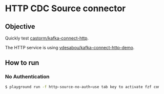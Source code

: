# HTTP CDC Source connector


## Objective

Quickly test [castorm/kafka-connect-http](https://github.com/castorm/kafka-connect-http).

The HTTP service is using [vdesabou/kafka-connect-http-demo](https://github.com/vdesabou/kafka-connect-http-demo).

## How to run


### No Authentication

```bash
$ playground run -f http-source-no-auth<use tab key to activate fzf completion (see https://kafka-docker-playground.io/#/cli?id=%e2%9a%a1-setup-completion), otherwise use full path, or correct relative path>
```
